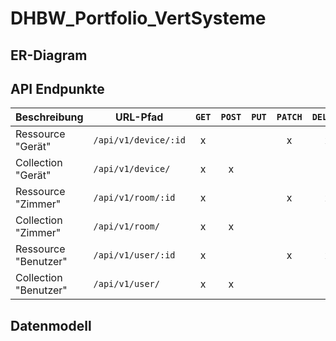 # DHBW_Portfolio_VertSysteme

## ER-Diagram

## API Endpunkte

| Beschreibung          | URL-Pfad             | `GET` | `POST` | `PUT` | `PATCH` | `DELETE` |
| --------------------- | -------------------- | :---: | :----: | :---: | :-----: | :------: |
| Ressource "Gerät"     | `/api/v1/device/:id` |   x   |        |       |    x    |    x     |
| Collection "Gerät"    | `/api/v1/device/`    |   x   |   x    |       |         |          |
| Ressource "Zimmer"    | `/api/v1/room/:id`   |   x   |        |       |    x    |    x     |
| Collection "Zimmer"   | `/api/v1/room/`      |   x   |   x    |       |         |          |
| Ressource "Benutzer"  | `/api/v1/user/:id`   |   x   |        |       |    x    |    x     |
| Collection "Benutzer" | `/api/v1/user/`      |   x   |   x    |       |         |          |

## Datenmodell